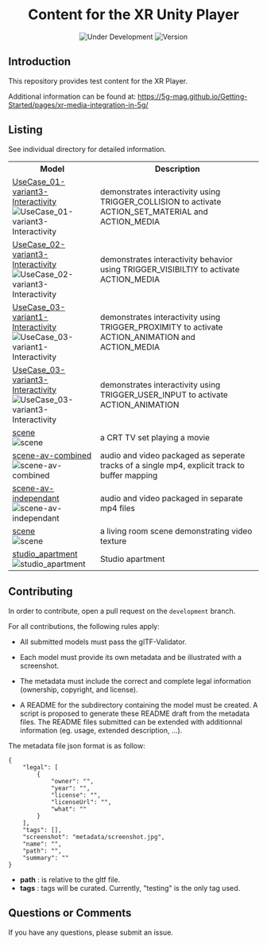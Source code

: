 <h1 align="center">Content for the XR Unity Player</h1>
<p align="center">
  <img src="https://img.shields.io/badge/Status-Under_Development-yellow" alt="Under Development">
  <img src="https://img.shields.io/github/v/tag/5G-MAG/rt-xr-content?label=version" alt="Version">
</p>

## Introduction
This repository provides test content for the XR Player.

Additional information can be found at: https://5g-mag.github.io/Getting-Started/pages/xr-media-integration-in-5g/

## Listing

See individual directory for detailed information.

<table>
<tr>
<th>Model</th>
<th>Description</th>
</tr>
<tr>
<td>
<a href="interactivity">UseCase_01-variant3-Interactivity</a><br>
<img src="interactivity/metadata/UseCase_01-variant3-Interactivity.jpg" alt="UseCase_01-variant3-Interactivity"/>
</td>
<td>
demonstrates interactivity using TRIGGER_COLLISION to activate ACTION_SET_MATERIAL and ACTION_MEDIA<br>
<tr>
<td>
<a href="interactivity">UseCase_02-variant3-Interactivity</a><br>
<img src="interactivity/metadata/UseCase_02-variant3-Interactivity.jpg" alt="UseCase_02-variant3-Interactivity"/>
</td>
<td>
demonstrates interactivity behavior using TRIGGER_VISIBILTIY to activate ACTION_MEDIA<br>
<tr>
<td>
<a href="interactivity">UseCase_03-variant1-Interactivity</a><br>
<img src="interactivity/metadata/UseCase_03-variant1-Interactivity.jpg" alt="UseCase_03-variant1-Interactivity"/>
</td>
<td>
demonstrates interactivity using TRIGGER_PROXIMITY to activate ACTION_ANIMATION and ACTION_MEDIA<br>
<tr>
<td>
<a href="interactivity">UseCase_03-variant3-Interactivity</a><br>
<img src="interactivity/metadata/UseCase_03-variant3-Interactivity.jpg" alt="UseCase_03-variant3-Interactivity"/>
</td>
<td>
demonstrates interactivity using TRIGGER_USER_INPUT to activate ACTION_ANIMATION<br>
<tr>
<td>
<a href="TV">scene</a><br>
<img src="TV/metadata/scene.jpg" alt="scene"/>
</td>
<td>
a CRT TV set playing a movie<br>
<tr>
<td>
<a href="video">scene-av-combined</a><br>
<img src="video/metadata/scene.jpg" alt="scene-av-combined"/>
</td>
<td>
audio and video packaged as seperate tracks of a single mp4, explicit track to buffer mapping<br>
<tr>
<td>
<a href="video">scene-av-independant</a><br>
<img src="video/metadata/scene.jpg" alt="scene-av-independant"/>
</td>
<td>
audio and video packaged in separate mp4 files<br>
<tr>
<td>
<a href="video">scene</a><br>
<img src="video/metadata/scene.jpg" alt="scene"/>
</td>
<td>
a living room scene demonstrating video texture<br>
<tr>

<td>
<a href="studio_apartment">studio_apartment</a><br>
<img src="studio_apartment/metadata/studio_apartment.png" alt="studio_apartment"/>
</td>
<td>
Studio apartment <br>
<tr>
  
</table>


## Contributing 

In order to contribute, open a pull request on the `development` branch.

For all contributions, the following rules apply:

- All submitted models must pass the glTF-Validator.

- Each model must provide its own metadata and be illustrated with a screenshot. 

- The metadata must include the correct and complete legal information (ownership, copyright, and license).

- A README for the subdirectory containing the model must be created. A script is proposed to generate these README draft from the metadata files. The README files submitted can be extended with additionnal information (eg. usage, extended description, ...).

The metadata file json format is as follow:
```
{
    "legal": [
        {
            "owner": "",
            "year": "",
            "license": "",
            "licenseUrl": "",
            "what": ""
        }
    ],
    "tags": [],
    "screenshot": "metadata/screenshot.jpg",
    "name": "",
    "path": "",
    "summary": ""
}
```

- **path** : is relative to the gltf file.
- **tags** : tags will be curated. Currently, "testing" is the only tag used. 

## Questions or Comments

If you have any questions, please submit an issue.
